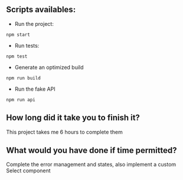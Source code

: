 ## Scripts availables:

- Run the project:

```
npm start
```

- Run tests:

```
npm test
```

- Generate an optimized build

```
npm run build
```

- Run the fake API

```
npm run api
```

## How long did it take you to finish it?

This project takes me 6 hours to complete them

## What would you have done if time permitted?

Complete the error management and states, also implement a custom Select component
